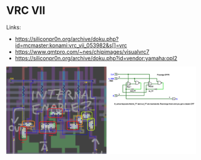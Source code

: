 # VRC VII

Links:
- https://siliconpr0n.org/archive/doku.php?id=mcmaster:konami:vrc_vii_053982&s[]=vrc
- https://www.qmtpro.com/~nes/chipimages/visualvrc7
- https://siliconpr0n.org/archive/doku.php?id=vendor:yamaha:opl2

![vrc7-posedge-dffr](/NES/VRC7/imgstore/vrc7-posedge-dffr.png)
